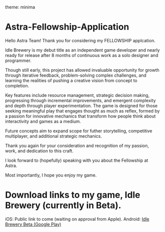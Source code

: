 theme: minima
# Astra-Fellowship-Application

Hello Astra Team! Thank you for considering my FELLOWSHIP applcation.

Idle Brewery is my debut title as an independent game developer and nearly ready for release after 8 months of continuous work as a solo designer and programmer.

Though still early, this project has allowed invaluable opportunity for growth through iterative feedback, problem-solving complex challenges, and learning the realities of pushing a creative vision from concept to completion.

Key features include resource management, strategic decision making, progressing through incremental improvements, and emergent complexity and depth through player experimentation. The game is designed for those seeking meaningful play that engages thought as much as reflex, formed by a passion for innovative mechanics that transform how people think about interactivity and games as a medium.

Future concepts aim to expand scope for futher storytelling, competitive multiplayer, and additional strategic mechanics.

Thank you again for your consideration and recognition of my passion, work, and dedication to this craft.

I look forward to (hopefully) speaking with you about the Fellowship at Astra.

Most importantly, I hope you enjoy my game.

# Download links to my game, Idle Brewery (currently in Beta).

iOS: Public link to come (waiting on approval from Apple). 
Android: [Idle Brewery Beta (Google Play)](https://play.google.com/apps/test/com.DefaultCompany.com.unity.template.mobile2D.idlebrewery/23)
